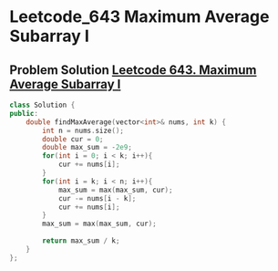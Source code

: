 # Leetcode_643 Maximum Average Subarray I



## Problem Solution [Leetcode 643. Maximum Average Subarray I](https://leetcode.com/problems/maximum-average-subarray-i/)

```cpp
class Solution {
public:
    double findMaxAverage(vector<int>& nums, int k) {
        int n = nums.size();
        double cur = 0;
        double max_sum = -2e9;
        for(int i = 0; i < k; i++){
            cur += nums[i];
        }
        for(int i = k; i < n; i++){
            max_sum = max(max_sum, cur);
            cur -= nums[i - k];
            cur += nums[i];
        }
        max_sum = max(max_sum, cur);
        
        return max_sum / k;
    }
};
```
